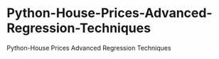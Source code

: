# Python-House-Prices-Advanced-Regression-Techniques
Python-House Prices Advanced Regression Techniques
